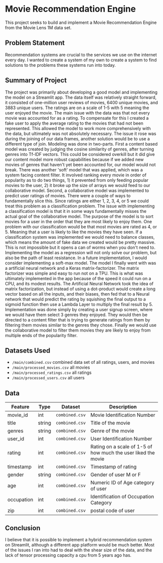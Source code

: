 ﻿# Movie Recommendation Engine
This project seeks to build and implement a Movie Recommendation Engine from the Movie Lens 1M data set.

## Problem Statement
Recommendation systems are crucial to the services we use on the internet every day. I wanted to create a system of my own to create a system to find solutions to the problems these systems run into today.

## Summary of Project
The project was primarily about developing a good model and implementing the model on a Streamlit app. The data itself was relatively straight forward, it consisted of one-million user reviews of movies, 6400 unique movies, and 3883 unique users. The ratings are on a scale of 1-5 with 5 meaning the user enjoyed the movie. The main issue with the data was that not every movie was accounted for as a rating. To compensate for this I created a fake user to apply the average rating to the movies that had not been represented. This allowed the model to work more comprehensively with the data, but ultimately was not absolutely necessary. The issue it rose  was during the joining of our data frames, another solution would be to use a different type of join.
Modeling was done in two-parts. First a content based model was created by judging the cosine similarity of genres, after turning genres into Tf-IDF vectors. This could be considered overkill but it did give our content model more robust capabilities because if we added new movies of genres that haven't yet been accounted for, our model would not break. There was another 'soft' model that was applied, which was a system facing content filter. It involved ranking every movie in order of popularity as to do two things, 1) it prevented from only feeding popular movies to the user, 2) it broke up the size of arrays we would feed to our collaborative model. 
Second, a collaborative model was implemented to predict user ratings of movies. There were a couple of ways to fundamentally slice this. Since ratings are either 1, 2, 3, 4, or 5 we could treat this problem as a classification problem. The issue with implementing a classification model is that it in some ways fundamentally misses the actual goal of the collaborative model. The purpose of the model is to sort movies for a user in the order that they are most likely to enjoy them. One problem with our classification would be that most movies are rated as 4, or 5. Meaning that a user is likely to like the movies they have seen. If a classification system was implemented we would need to balance classes, which means the amount of fake data we created would be pretty massive. This is not impossible but it opens a can of worms when you don't need to. Implementing the model as a regression will not only solve our problem, but also be the path of least resistance. In a future implementation, I would consider implementing a soft-max model.
The model I finally went with was a artificial neural network and a Keras matrix-factorizer. The matrix factorizer was simple and easy to run not on a TPU. This is what was ultimately implemented in the app because of the speed it could run on a CPU, and its modest results. The Artificial Neural Network took the idea of matrix factorization, but instead of using a dot-product would create a long vector based on all the inputs, and their biases, then fed that to a Neural network that would predict the rating by squishing the final output to a sigmoid function then use a Lambda Layer to multiply the final result by 5.
Implementation was done simply by creating a user signup screen, where we would have them select 3 genres they enjoyed. They would then be directed to a content filter that is trying to generate ratings from them by filtering them movies similar to the genres they chose. Finally we would use the collaborative model to filter them movies they are likely to enjoy from multiple ends of the popularity filter.

## Datasets Used
- `/main/combined.csv` combined data set of all ratings, users, and movies
- `/main/processed_movies.csv` all movies
- `/main/processed_ratings.csv` all ratings
- `/main/processed_users.csv` all users

## Data
|Feature|Type|Dataset|Description|
|---|---|---|---|
|movie_id|int|`combined.csv`|Movie Identification Number|
|title|string|`combined.csv`|Title of the movie|
|genres|string|`combined.csv`|Genre of the movie|
|user_id|int|`combined.csv`|User Identification Number|
|rating|int|`combined.csv`|Rating on a scale of 1-5 of how much the user liked the movie|
|timestamp|int|`combined.csv`|Timestamp of rating|
|gender|string|`combined.csv`|Gender of user M or F|
|age|int|`combined.csv`|Numeric ID of Age category of user|
|occupation|int|`combined.csv`|Identification of Occupation Category|
|zip|int|`combined.csv`|postal code of user|

## Conclusion
I believe that it is possible to implement a hybrid recommendation system on Streamlit, although a different app platform would be much better. Most of the issues I ran into had to deal with the shear size of the data, and the lack of tensor processing capacity a cpu from 5 years ago has. 




